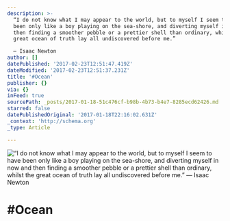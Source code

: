 ```yaml
---
description: >-
  “I do not know what I may appear to the world, but to myself I seem to have
  been only like a boy playing on the sea-shore, and diverting myself in now and
  then finding a smoother pebble or a prettier shell than ordinary, whilst the
  great ocean of truth lay all undiscovered before me.” 

  ― Isaac Newton
author: []
datePublished: '2017-02-23T12:51:47.419Z'
dateModified: '2017-02-23T12:51:37.231Z'
title: '#Ocean'
publisher: {}
via: {}
inFeed: true
sourcePath: _posts/2017-01-18-51c476cf-b98b-4b73-b4e7-8285ecd62426.md
starred: false
datePublishedOriginal: '2017-01-18T22:16:02.631Z'
_context: 'http://schema.org'
_type: Article

---
```

![“I do not know what I may appear to the world, but to myself I seem to have been only like a boy playing on the sea-shore, and diverting myself in now and then finding a smoother pebble or a prettier shell than ordinary, whilst the great ocean of truth lay all undiscovered before me.” 
― Isaac Newton](https://the-grid-user-content.s3-us-west-2.amazonaws.com/f593072d-53b0-47ca-870d-b71dfa8baf06.jpg)

# \#Ocean